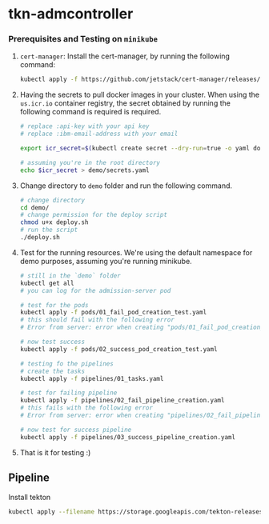 # tkn-admcontroller



### Prerequisites and Testing on `minikube`
 
1. `cert-manager`: Install the cert-manager, by running the following command:

   ```bash
   kubectl apply -f https://github.com/jetstack/cert-manager/releases/download/v1.5.3/cert-manager.yaml
   ```

2. Having the secrets to pull docker images in your cluster. When using the `us.icr.io` container registry, the secret obtained by running the following command is required is required.

   ```bash
   # replace :api-key with your api key
   # replace :ibm-email-address with your email

   export icr_secret=$(kubectl create secret --dry-run=true -o yaml docker-registry icr-registry-key --docker-server=us.icr.io --docker-password=<api-key for Shripad account> --docker-username=iamapikey --docker-email=<ibm-email-address>)

   # assuming you're in the root directory
   echo $icr_secret > demo/secrets.yaml
   ```

3. Change directory to `demo` folder and run the following command.

   ```bash
   # change directory
   cd demo/
   # change permission for the deploy script
   chmod u+x deploy.sh
   # run the script
   ./deploy.sh
   ```

4. Test for the running resources. We're using the default namespace for demo purposes, assuming you're running minikube.

   ```bash
   # still in the `demo` folder
   kubectl get all
   # you can log for the admission-server pod

   # test for the pods
   kubectl apply -f pods/01_fail_pod_creation_test.yaml
   # this should fail with the following error
   # Error from server: error when creating "pods/01_fail_pod_creation_test.yaml": admission webhook "pod-validation.default.svc" denied the request: You cannot use the tag `latest` in a container.

   # now test success
   kubectl apply -f pods/02_success_pod_creation_test.yaml

   # testing fo the pipelines
   # create the tasks
   kubectl apply -f pipelines/01_tasks.yaml

   # test for failing pipeline
   kubectl apply -f pipelines/02_fail_pipeline_creation.yaml
   # this fails with the following error
   # Error from server: error when creating "pipelines/02_fail_pipeline_creation.yaml": admission webhook "pipeline-validation.default.svc" denied the request: You cannot use the tag `app` in a task name.

   # now test for success pipeline
   kubectl apply -f pipelines/03_success_pipeline_creation.yaml

   ```

5. That is it for testing :)

## Pipeline

Install tekton

```bash
kubectl apply --filename https://storage.googleapis.com/tekton-releases/pipeline/latest/release.yaml
```